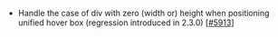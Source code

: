  - Handle the case of div with zero (width or) height when positioning unified hover box
   (regression introduced in 2.3.0) [[#5913](https://github.com/plotly/plotly.js/pull/5913)]
